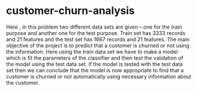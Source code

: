# customer-churn-analysis
Here , in this problem two different data sets are given – one for the train purpose and another  one for the test purpose. Train set has 3333 records and 21 features and the test set has 1667 records and 21 features. The main objective of the project is to predict that a customer is churned or not using the information. Here using the train data set we have to make a model which is fit the parameters of the classifier and then test the validation of the model using the test data set. If the model is tested with the test data set then we can conclude that the model is now appropriate to find that a customer is churned or not automatically using necessary information about the customer.
